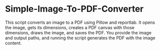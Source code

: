 # Simple-Image-To-PDF-Converter
This script converts an image to a PDF using Pillow and reportlab. It opens the image, gets its dimensions, creates a PDF canvas with those dimensions, draws the image, and saves the PDF. You provide the image and output paths, and running the script generates the PDF with the image content.
